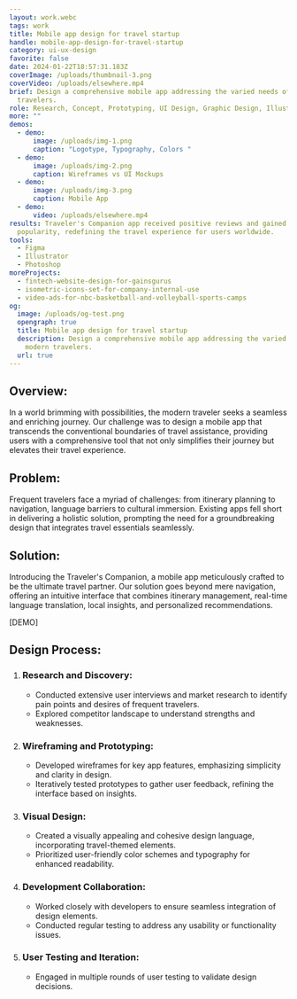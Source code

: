 ```yaml
---
layout: work.webc
tags: work
title: Mobile app design for travel startup
handle: mobile-app-design-for-travel-startup
category: ui-ux-design
favorite: false
date: 2024-01-22T18:57:31.183Z
coverImage: /uploads/thumbnail-3.png
coverVideo: /uploads/elsewhere.mp4
brief: Design a comprehensive mobile app addressing the varied needs of modern
  travelers.
role: Research, Concept, Prototyping, UI Design, Graphic Design, Illustration.
more: ""
demos:
  - demo:
      image: /uploads/img-1.png
      caption: "Logotype, Typography, Colors "
  - demo:
      image: /uploads/img-2.png
      caption: Wireframes vs UI Mockups
  - demo:
      image: /uploads/img-3.png
      caption: Mobile App
  - demo:
      video: /uploads/elsewhere.mp4
results: Traveler's Companion app received positive reviews and gained
  popularity, redefining the travel experience for users worldwide.
tools:
  - Figma
  - Illustrator
  - Photoshop
moreProjects:
  - fintech-website-design-for-gainsgurus
  - isometric-icons-set-for-company-internal-use
  - video-ads-for-nbc-basketball-and-volleyball-sports-camps
og:
  image: /uploads/og-test.png
  opengraph: true
  title: Mobile app design for travel startup
  description: Design a comprehensive mobile app addressing the varied needs of
    modern travelers.
  url: true
---
```

## Overview:

In a world brimming with possibilities, the modern traveler seeks a seamless and enriching journey. Our challenge was to design a mobile app that transcends the conventional boundaries of travel assistance, providing users with a comprehensive tool that not only simplifies their journey but elevates their travel experience.

## Problem:

Frequent travelers face a myriad of challenges: from itinerary planning to navigation, language barriers to cultural immersion. Existing apps fell short in delivering a holistic solution, prompting the need for a groundbreaking design that integrates travel essentials seamlessly.

## Solution:

Introducing the Traveler's Companion, a mobile app meticulously crafted to be the ultimate travel partner. Our solution goes beyond mere navigation, offering an intuitive interface that combines itinerary management, real-time language translation, local insights, and personalized recommendations.

\[DEMO]

## Design Process:

1. ### Research and Discovery:

   * Conducted extensive user interviews and market research to identify pain points and desires of frequent travelers.
   * Explored competitor landscape to understand strengths and weaknesses.
2. ### Wireframing and Prototyping:

   * Developed wireframes for key app features, emphasizing simplicity and clarity in design.
   * Iteratively tested prototypes to gather user feedback, refining the interface based on insights.
3. ### Visual Design:

   * Created a visually appealing and cohesive design language, incorporating travel-themed elements.
   * Prioritized user-friendly color schemes and typography for enhanced readability.
4. ### Development Collaboration:

   * Worked closely with developers to ensure seamless integration of design elements.
   * Conducted regular testing to address any usability or functionality issues.
5. ### User Testing and Iteration:

   * Engaged in multiple rounds of user testing to validate design decisions.